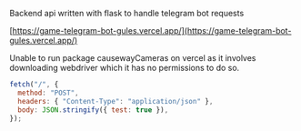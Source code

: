 Backend api written with flask to handle telegram bot requests

[https://game-telegram-bot-gules.vercel.app/](https://game-telegram-bot-gules.vercel.app/)

Unable to run package causewayCameras on vercel as it involves downloading webdriver which it has no permissions to do so.

```javascript
fetch("/", {
  method: "POST",
  headers: { "Content-Type": "application/json" },
  body: JSON.stringify({ test: true }),
});
```
